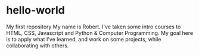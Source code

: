 # hello-world
My first repository
My name is Robert. I've taken some intro courses to HTML, CSS, Javascript and Python & Computer Programming. My goal here is to apply what I've learned, and work on some projects, while collaborating with others. 

